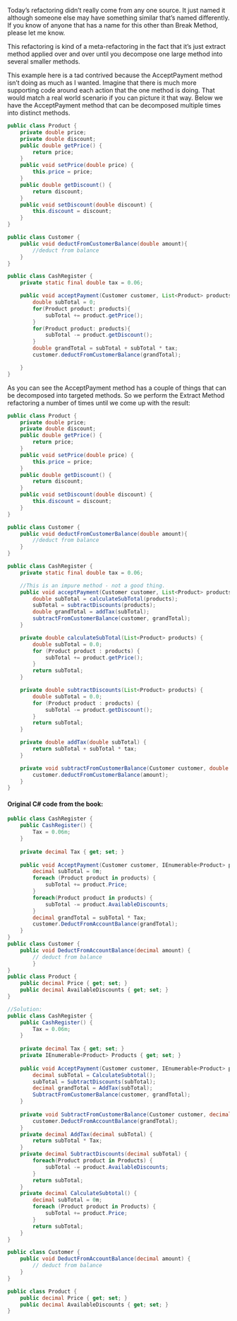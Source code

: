 Today’s refactoring didn’t really come from any one source. 
It just named it although someone else may have something similar that’s named differently. 
If you know of anyone that has a name for this other than Break Method, please let me know.

This refactoring is kind of a meta-refactoring in the fact that it’s just extract method applied over and over until you decompose one large method into several smaller methods. 

This example here is a tad contrived because the AcceptPayment method isn’t doing as much as I wanted.
Imagine that there is much more supporting code around each action that the one method is doing. 
That would match a real world scenario if you can picture it that way.
Below we have the AcceptPayment method that can be decomposed multiple times into distinct methods.

```Java
public class Product {
	private double price;
	private double discount;
	public double getPrice() {
		return price;
	}
	public void setPrice(double price) {
		this.price = price;
	}
	public double getDiscount() {
		return discount;
	}
	public void setDiscount(double discount) {
		this.discount = discount;
	}
}

public class Customer {
	public void deductFromCustomerBalance(double amount){
		//deduct from balance
	}
}

public class CashRegister {
	private static final double tax = 0.06;

	public void acceptPayment(Customer customer, List<Product> products, double payment) {
		double subTotal = 0;
		for(Product product: products){
			subTotal += product.getPrice();
		}
		for(Product product: products){
			subTotal -= product.getDiscount();
		}
		double grandTotal = subTotal + subTotal * tax;
		customer.deductFromCustomerBalance(grandTotal);

	}
}
```
As you can see the AcceptPayment method has a couple of things that can be decomposed into targeted
methods. So we perform the Extract Method refactoring a number of times until we come up with the
result: 

```Java
public class Product {
	private double price;
	private double discount;
	public double getPrice() {
		return price;
	}
	public void setPrice(double price) {
		this.price = price;
	}
	public double getDiscount() {
		return discount;
	}
	public void setDiscount(double discount) {
		this.discount = discount;
	}
}

public class Customer {
	public void deductFromCustomerBalance(double amount){
		//deduct from balance
	}
}

public class CashRegister {
	private static final double tax = 0.06;

	//This is an impure method - not a good thing. 
	public void acceptPayment(Customer customer, List<Product> products, double payment) {
		double subTotal = calculateSubTotal(products);
		subTotal = subtractDiscounts(products);
		double grandTotal = addTax(subTotal);
		subtractFromCustomerBalance(customer, grandTotal);
	}

	private double calculateSubTotal(List<Product> products) {
		double subTotal = 0.0;
		for (Product product : products) {
			subTotal += product.getPrice();
		}
		return subTotal;
	}

	private double subtractDiscounts(List<Product> products) {
		double subTotal = 0.0;
		for (Product product : products) {
			subTotal -= product.getDiscount();
		}
		return subTotal;
	}

	private double addTax(double subTotal) {
		return subTotal + subTotal * tax;
	}

	private void subtractFromCustomerBalance(Customer customer, double amount) {
		customer.deductFromCustomerBalance(amount);
	}
}
```

#### Original C# code from the book:
```cs
public class CashRegister {
	public CashRegister() {
		Tax = 0.06m;
	}
	
	private decimal Tax { get; set; }
	
	public void AcceptPayment(Customer customer, IEnumerable<Product> products,decimal payment) {
		decimal subTotal = 0m;
		foreach (Product product in products) {
			subTotal += product.Price;
		}
		foreach(Product product in products) {
			subTotal -= product.AvailableDiscounts;
		}
		decimal grandTotal = subTotal * Tax;
		customer.DeductFromAccountBalance(grandTotal);
	}
}
public class Customer {
	public void DeductFromAccountBalance(decimal amount) {
  		// deduct from balance
  		}
}
public class Product {
	public decimal Price { get; set; }
	public decimal AvailableDiscounts { get; set; }
} 

//Solution:
public class CashRegister {
	public CashRegister() {
		Tax = 0.06m;
	}
	
	private decimal Tax { get; set; }
	private IEnumerable<Product> Products { get; set; }
	
	public void AcceptPayment(Customer customer, IEnumerable<Product> products, decimal payment) {
		decimal subTotal = CalculateSubtotal();
		subTotal = SubtractDiscounts(subTotal);
		decimal grandTotal = AddTax(subTotal);
		SubtractFromCustomerBalance(customer, grandTotal);
	}
	
	private void SubtractFromCustomerBalance(Customer customer, decimal grandTotal) {
		customer.DeductFromAccountBalance(grandTotal);
	}
 	private decimal AddTax(decimal subTotal) {
 		return subTotal * Tax;
 	}
 	private decimal SubtractDiscounts(decimal subTotal) {
 		foreach(Product product in Products) {
 			subTotal -= product.AvailableDiscounts;
 		}
 		return subTotal;
 	}
 	private decimal CalculateSubtotal() {
 		decimal subTotal = 0m;
 		foreach (Product product in Products) {
 			subTotal += product.Price;
 		}
 		return subTotal;
 	}
}

public class Customer {
	public void DeductFromAccountBalance(decimal amount) {
		// deduct from balance
	}
}

public class Product {
	public decimal Price { get; set; }
	public decimal AvailableDiscounts { get; set; }
}

